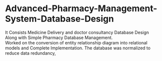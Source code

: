# Advanced-Pharmacy-Management-System-Database-Design
It Consists Medicine Delivery and doctor consultancy Database Design Along with Simple Pharmacy Database  Management.   
Worked on the conversion of entity relationship diagram into relational models and Complete Implementation. 
The database was normalized to reduce data redundancy, 
